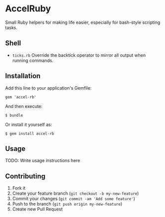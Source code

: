 # AccelRuby
Small Ruby helpers for making life easier, especially for bash-style scripting tasks.

## Shell
- `ticks.rb` Override the backtick operator to mirror all output when running commands.

## Installation

Add this line to your application's Gemfile:

    gem 'accel-rb'

And then execute:

    $ bundle

Or install it yourself as:

    $ gem install accel-rb

## Usage

TODO: Write usage instructions here

## Contributing

1. Fork it
2. Create your feature branch (`git checkout -b my-new-feature`)
3. Commit your changes (`git commit -am 'Add some feature'`)
4. Push to the branch (`git push origin my-new-feature`)
5. Create new Pull Request
